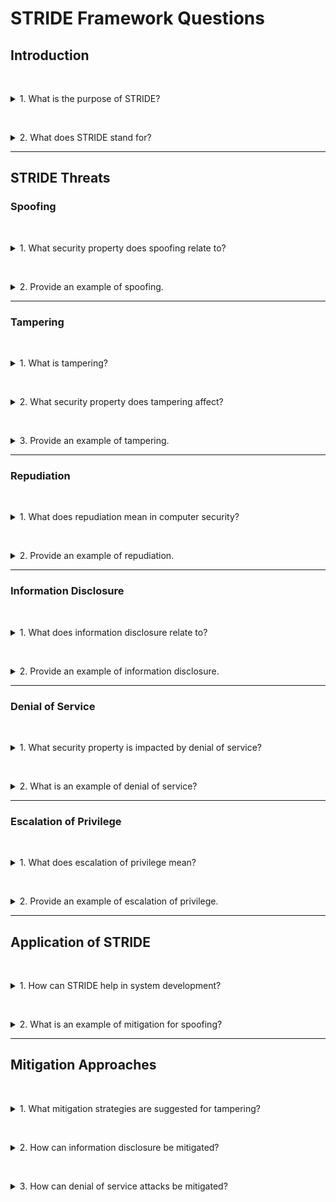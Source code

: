 # STRIDE Framework Questions

## Introduction

&nbsp;
<details>
<summary>
1. What is the purpose of STRIDE?
</summary>

To help developers systematically identify common security threats in a system during development.
</details>

&nbsp;
<details>
<summary>
2. What does STRIDE stand for?
</summary>

- **S:** Spoofing  
- **T:** Tampering  
- **R:** Repudiation  
- **I:** Information Disclosure  
- **D:** Denial of Service  
- **E:** Escalation of Privilege
</details>

---

## STRIDE Threats

### Spoofing

&nbsp;
<details>
<summary>
1. What security property does spoofing relate to?
</summary>

Authentication.
</details>

&nbsp;
<details>
<summary>
2. Provide an example of spoofing.
</summary>

Phishing emails and websites.
</details>

---

### Tampering

&nbsp;
<details>
<summary>
1. What is tampering?
</summary>

Unauthorized modification of data.
</details>

&nbsp;
<details>
<summary>
2. What security property does tampering affect?
</summary>

Data integrity.
</details>

&nbsp;
<details>
<summary>
3. Provide an example of tampering.
</summary>

Modifying a salary record in an HR database.
</details>

---

### Repudiation

&nbsp;
<details>
<summary>
1. What does repudiation mean in computer security?
</summary>

The rejection of responsibility for an action.
</details>

&nbsp;
<details>
<summary>
2. Provide an example of repudiation.
</summary>

Denying sending an email or accessing an inappropriate website.
</details>

---

### Information Disclosure

&nbsp;
<details>
<summary>
1. What does information disclosure relate to?
</summary>

Confidentiality.
</details>

&nbsp;
<details>
<summary>
2. Provide an example of information disclosure.
</summary>

Password leaks.
</details>

---

### Denial of Service

&nbsp;
<details>
<summary>
1. What security property is impacted by denial of service?
</summary>

Availability.
</details>

&nbsp;
<details>
<summary>
2. What is an example of denial of service?
</summary>

Service request floods (e.g., HTTPS attacks).
</details>

---

### Escalation of Privilege

&nbsp;
<details>
<summary>
1. What does escalation of privilege mean?
</summary>

Gaining higher access privileges without proper authorization.
</details>

&nbsp;
<details>
<summary>
2. Provide an example of escalation of privilege.
</summary>

A read-only user gaining write access to a document.
</details>

---

## Application of STRIDE

&nbsp;
<details>
<summary>
1. How can STRIDE help in system development?
</summary>

By identifying potential threats, documenting assumptions, and suggesting mitigation strategies.
</details>

&nbsp;
<details>
<summary>
2. What is an example of mitigation for spoofing?
</summary>

Implementing a password policy and providing training to staff.
</details>

---

## Mitigation Approaches

&nbsp;
<details>
<summary>
1. What mitigation strategies are suggested for tampering?
</summary>

Ensure data protection and integrity measures.
</details>

&nbsp;
<details>
<summary>
2. How can information disclosure be mitigated?
</summary>

Use encryption, cryptographic hashes, or air-gapped machines.
</details>

&nbsp;
<details>
<summary>
3. How can denial of service attacks be mitigated?
</summary>

Use firewalls, intrusion detection/prevention systems.
</details>
